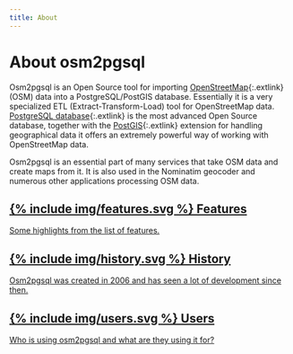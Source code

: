 ```yaml
---
title: About
---
```


# About osm2pgsql

Osm2pgsql is an Open Source tool for importing
[OpenStreetMap](https://www.openstreetmap.org/){:.extlink} (OSM) data into a
PostgreSQL/PostGIS database. Essentially it is a very specialized ETL
(Extract-Transform-Load) tool for OpenStreetMap data. [PostgreSQL
database](https://www.postgresql.org/){:.extlink} is the most advanced Open
Source database, together with the [PostGIS](https://postgis.net/){:.extlink}
extension for handling geographical data it offers an extremely powerful
way of working with OpenStreetMap data.

Osm2pgsql is an essential part of many services that take OSM data and create
maps from it. It is also used in the Nominatim geocoder and numerous other
applications processing OSM data.

<div class="container">
    <a class="box box2" href="{% link about/features/index.md %}">
        <h2>{% include img/features.svg %} Features</h2>
        <p>Some highlights from the list of features.</p>
    </a>
    <a class="box box2" href="{% link about/history/index.md %}">
        <h2>{% include img/history.svg %} History</h2>
        <p>Osm2pgsql was created in 2006 and has seen a lot of development
        since then.</p>
    </a>
    <a class="box box2" href="{% link about/users/index.md %}">
        <h2>{% include img/users.svg %} Users</h2>
        <p>Who is using osm2pgsql and what are they using it for?</p>
    </a>
</div>

